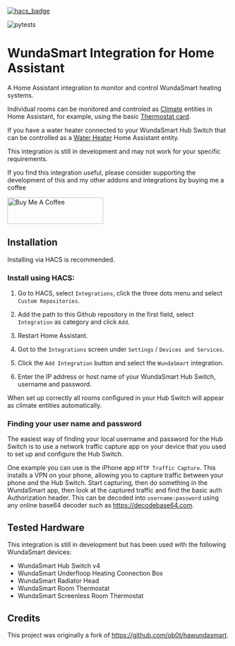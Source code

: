 [![hacs_badge](https://img.shields.io/badge/HACS-Custom-orange.svg?style=for-the-badge)](
https://github.com/custom-components/hacs)

![pytests](https://github.com/tonyroberts/hawundasmart/actions/workflows/pytest.yml/badge.svg)

# WundaSmart Integration for Home Assistant

A Home Assistant integration to monitor and control WundaSmart heating systems.

Individual rooms can be monitored and controled as [Climate](https://developers.home-assistant.io/docs/core/entity/climate/) entities in Home Assistant, for example, using the basic [Thermostat card](https://www.home-assistant.io/dashboards/thermostat/).

If you have a water heater connected to your WundaSmart Hub Switch that can be controlled as a [Water Heater](https://developers.home-assistant.io/docs/core/entity/water-heater) Home Assistant entity.

This integration is still in development and may not work for your specific requirements.

If you find this integration useful, please consider supporting the development of this and my other addons and integrations by buying me a coffee

<a href="https://www.buymeacoffee.com/tonyroberts" target="_blank"><img src="https://cdn.buymeacoffee.com/buttons/v2/default-yellow.png" alt="Buy Me A Coffee" style="height: 60px !important;width: 217px !important;" ></a>

## Installation

Installing via HACS is recommended.

### Install using HACS:

1. Go to HACS, select `Integrations`, click the three dots menu and select 
`Custom Repositories`.

2. Add the path to this Github repository in the first field, select `Integration` as category and click `Add`.

3. Restart Home Assistant.

4. Got to the `Integrations` screen under `Settings` / `Devices and Services`.

5. Click the `Add Integration` button and select the `WundaSmart` integration.

6. Enter the IP address or host name of your WundaSmart Hub Switch, username and password.

When set up correctly all rooms configured in your Hub Switch will appear as climate entities automatically.

### Finding your user name and password

The easiest way of finding your local username and password for the Hub Switch is to use a network traffic capture app on your device that you used to set up and configure the Hub Switch.

One example you can use is the iPhone app `HTTP Traffic Capture`. This installs a VPN on your phone, allowing you to capture traffic between your phone and the Hub Switch. Start capturing, then do something in the WundaSmart app, then look at the captured traffic and find the basic auth Authorization header. This can be decoded into `username:password` using any online base64 decoder such as https://decodebase64.com.

## Tested Hardware

This integration is still in development but has been used with the following WundaSmart devices:

- WundaSmart Hub Switch v4
- WundaSmart Underfloop Heating Connection Box
- WundaSmart Radiator Head
- WundaSmart Room Thermostat
- WundaSmart Screenless Room Thermostat

## Credits

This project was originally a fork of https://github.com/ob0t/hawundasmart.
